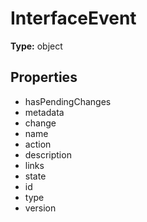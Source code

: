 # InterfaceEvent


**Type:** object

## Properties
* hasPendingChanges
* metadata
* change
* name
* action
* description
* links
* state
* id
* type
* version
